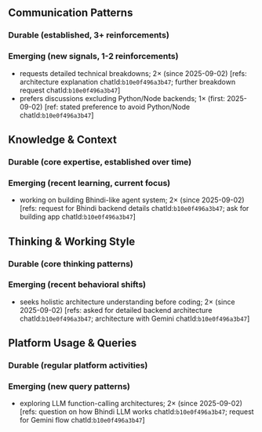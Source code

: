 ## Communication Patterns
### Durable (established, 3+ reinforcements)

### Emerging (new signals, 1-2 reinforcements)
- requests detailed technical breakdowns; 2× (since 2025-09-02) [refs: architecture explanation chatId:`b10e0f496a3b47`; further breakdown request chatId:`b10e0f496a3b47`]
- prefers discussions excluding Python/Node backends; 1× (first: 2025-09-02) [ref: stated preference to avoid Python/Node chatId:`b10e0f496a3b47`]

## Knowledge & Context
### Durable (core expertise, established over time)

### Emerging (recent learning, current focus)
- working on building Bhindi-like agent system; 2× (since 2025-09-02) [refs: request for Bhindi backend details chatId:`b10e0f496a3b47`; ask for building app chatId:`b10e0f496a3b47`]

## Thinking & Working Style
### Durable (core thinking patterns)

### Emerging (recent behavioral shifts)
- seeks holistic architecture understanding before coding; 2× (since 2025-09-02) [refs: asked for detailed backend architecture chatId:`b10e0f496a3b47`; architecture with Gemini chatId:`b10e0f496a3b47`]

## Platform Usage & Queries
### Durable (regular platform activities)

### Emerging (new query patterns)
- exploring LLM function-calling architectures; 2× (since 2025-09-02) [refs: question on how Bhindi LLM works chatId:`b10e0f496a3b47`; request for Gemini flow chatId:`b10e0f496a3b47`]